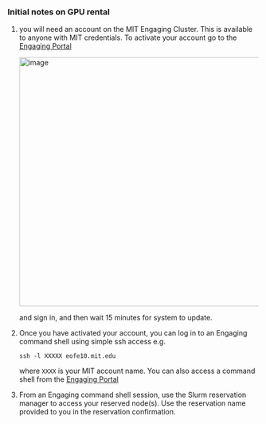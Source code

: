 ### Initial notes on GPU rental

1. you will need an account on the MIT Engaging Cluster. This is available to anyone with MIT credentials. To activate your account go to the [Engaging Portal](https://engaging-ood.mit.edu/)
   
   <img width="500" alt="image" src="https://github.com/user-attachments/assets/539ebab0-77ca-4204-9920-3fd1e345b3f8">

   and sign in, and then wait 15 minutes for system to update. 

2. Once you have activated your account, you can log in to an Engaging command shell using simple ssh access e.g.
   
      ```ssh -l XXXXX eofe10.mit.edu```

   where ```XXXX``` is your MIT account name. You can also access a command shell from the [Engaging Portal](https://engaging-ood.mit.edu/)

3. From an Engaging command shell session, use the Slurm reservation manager to access your reserved node(s). Use the reservation name provided to you in the reservation confirmation. 


